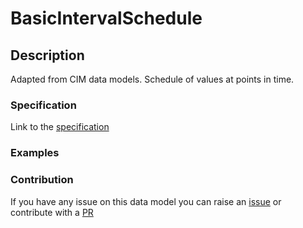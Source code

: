 # BasicIntervalSchedule

## Description 

Adapted from CIM data models. Schedule of values at points in time.
### Specification

Link to the [specification](https://smart-data-models.github.io/dataModel.EnergyCIM/BasicIntervalSchedule/doc/spec.md)
### Examples
### Contribution

 If you have any issue on this data model you can raise an [issue](https://github.com/smart-data-models/dataModel.EnergyCIM/issues)  or contribute with a [PR](https://github.com/smart-data-models/dataModel.EnergyCIM/pulls)